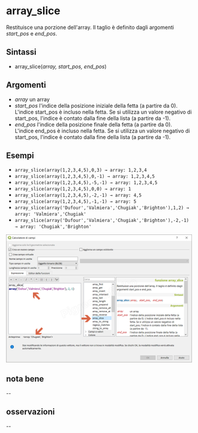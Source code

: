 # array_slice

Restituisce una porzione dell'array. Il taglio è definito dagli argomenti _start_pos_ e _end_pos_.

## Sintassi

* array_slice(_array, start_pos, end_pos_)

## Argomenti

* _array_ un array
* _start_pos_ l'indice della posizione iniziale della fetta (a partire da 0). L'indice start_pos è incluso nella fetta. Se si utilizza un valore negativo di start_pos, l'indice è contato dalla fine della lista (a partire da -1).
* _end_pos_ l'indice della posizione finale della fetta (a partire da 0). L'indice end_pos è incluso nella fetta. Se si utilizza un valore negativo di start_pos, l'indice è contato dalla fine della lista (a partire da -1).

## Esempi

* `array_slice(array(1,2,3,4,5),0,3) → array: 1,2,3,4`
* `array_slice(array(1,2,3,4,5),0,-1) → array: 1,2,3,4,5`
* `array_slice(array(1,2,3,4,5),-5,-1) → array: 1,2,3,4,5`
* `array_slice(array(1,2,3,4,5),0,0) → array: 1`
* `array_slice(array(1,2,3,4,5),-2,-1) → array: 4,5`
* `array_slice(array(1,2,3,4,5),-1,-1) → array: 5`
* `array_slice(array('Dufour','Valmiera','Chugiak','Brighton'),1,2) → array: 'Valmiera','Chugiak'`
* `array_slice(array('Dufour','Valmiera','Chugiak','Brighton'),-2,-1) → array: 'Chugiak','Brighton'`


![](/img/arrays/array_slice/array_slice1.png)

## nota bene

--

## osservazioni

--
